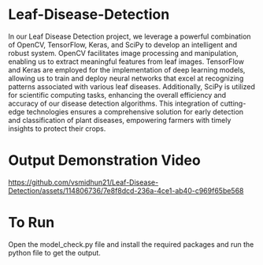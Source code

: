 # Leaf-Disease-Detection
In our Leaf Disease Detection project, we leverage a powerful combination of OpenCV, TensorFlow, Keras, and SciPy to develop an intelligent and robust system. OpenCV facilitates image processing and manipulation, enabling us to extract meaningful features from leaf images. TensorFlow and Keras are employed for the implementation of deep learning models, allowing us to train and deploy neural networks that excel at recognizing patterns associated with various leaf diseases. Additionally, SciPy is utilized for scientific computing tasks, enhancing the overall efficiency and accuracy of our disease detection algorithms. This integration of cutting-edge technologies ensures a comprehensive solution for early detection and classification of plant diseases, empowering farmers with timely insights to protect their crops.

# Output Demonstration Video
https://github.com/vsmidhun21/Leaf-Disease-Detection/assets/114806736/7e8f8dcd-236a-4ce1-ab40-c969f65be568

# To Run
Open the model_check.py file and install the required packages and run the python file to get the output.
